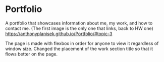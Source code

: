 # Portfolio
A portfolio that showcases information about me, my work, and how to contact me.
(The first image is the only one that links, back to HW one)
https://anthonyplanisek.github.io/Portfolio/#topic-3

The page is made with flexbox in order for anyone to view it regardless of window size.
Changed the placement of the work section title so that it flows better on the page.
